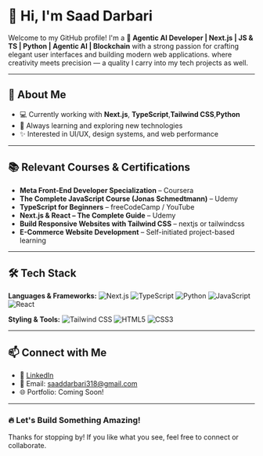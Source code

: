 #                                      👋 Hi, I'm Saad Darbari

Welcome to my GitHub profile! I'm a **🚀 Agentic AI Developer | Next.js | JS & TS | Python | Agentic AI | Blockchain** with a strong passion for crafting elegant user interfaces and building modern web applications. where creativity meets precision — a quality I carry into my tech projects as well.

---

##                                      🚀 About Me

- 💻 Currently working with **Next.js**, **TypeScript**,**Tailwind CSS**,**Python**
- 🌱 Always learning and exploring new technologies
- ✨ Interested in UI/UX, design systems, and web performance

---

##                           📚 Relevant Courses & Certifications

- **Meta Front-End Developer Specialization** – Coursera  
- **The Complete JavaScript Course (Jonas Schmedtmann)** – Udemy  
- **TypeScript for Beginners** – freeCodeCamp / YouTube  
- **Next.js & React – The Complete Guide** – Udemy  
- **Build Responsive Websites with Tailwind CSS** – nextjs or tailwindcss
- **E-Commerce Website Development** – Self-initiated project-based learning

---

## 🛠️ Tech Stack

**Languages & Frameworks:**
![Next.js](https://img.shields.io/badge/Next.js-000?logo=nextdotjs&logoColor=white)
![TypeScript](https://img.shields.io/badge/TypeScript-3178C6?logo=typescript&logoColor=white)
![Python](https://img.shields.io/badge/Python-3776AB?logo=python&logoColor=white)
![JavaScript](https://img.shields.io/badge/JavaScript-F7DF1E?logo=javascript&logoColor=black)
![React](https://img.shields.io/badge/React-61DAFB?logo=react&logoColor=black)

**Styling & Tools:**
![Tailwind CSS](https://img.shields.io/badge/TailwindCSS-38B2AC?logo=tailwind-css&logoColor=white)
![HTML5](https://img.shields.io/badge/HTML5-E34F26?logo=html5&logoColor=white)
![CSS3](https://img.shields.io/badge/CSS3-1572B6?logo=css3&logoColor=white)


---

##                               📫 Connect with Me

- 🔗 [LinkedIn](https://www.linkedin.com/in/saad-darbari-82664a2b3/)
- 📧 Email: saaddarbari318@gmail.com 
- 🌐 Portfolio: Coming Soon!

---

### 🔥 Let's Build Something Amazing!

Thanks for stopping by! If you like what you see, feel free to connect or collaborate.

